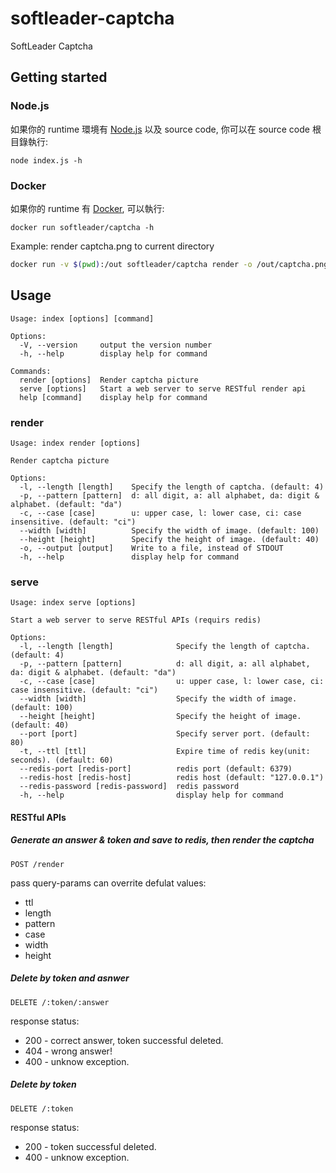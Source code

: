 # softleader-captcha
SoftLeader Captcha

## Getting started

### Node.js

如果你的 runtime 環境有 [Node.js](https://nodejs.org/en/) 以及 source code, 你可以在 source code 根目錄執行:

```shell
node index.js -h
```

### Docker

如果你的 runtime 有 [Docker](https://www.docker.com/), 可以執行:

```shell
docker run softleader/captcha -h
```

Example: render captcha.png to current directory

```sh
docker run -v $(pwd):/out softleader/captcha render -o /out/captcha.png
```

## Usage

```shell
Usage: index [options] [command]

Options:
  -V, --version     output the version number
  -h, --help        display help for command

Commands:
  render [options]  Render captcha picture
  serve [options]   Start a web server to serve RESTful render api
  help [command]    display help for command
```

### render

```shell
Usage: index render [options]

Render captcha picture

Options:
  -l, --length [length]    Specify the length of captcha. (default: 4)
  -p, --pattern [pattern]  d: all digit, a: all alphabet, da: digit & alphabet. (default: "da")
  -c, --case [case]        u: upper case, l: lower case, ci: case insensitive. (default: "ci")
  --width [width]          Specify the width of image. (default: 100)
  --height [height]        Specify the height of image. (default: 40)
  -o, --output [output]    Write to a file, instead of STDOUT
  -h, --help               display help for command
```

### serve

```shell
Usage: index serve [options]

Start a web server to serve RESTful APIs (requirs redis)

Options:
  -l, --length [length]              Specify the length of captcha. (default: 4)
  -p, --pattern [pattern]            d: all digit, a: all alphabet, da: digit & alphabet. (default: "da")
  -c, --case [case]                  u: upper case, l: lower case, ci: case insensitive. (default: "ci")
  --width [width]                    Specify the width of image. (default: 100)
  --height [height]                  Specify the height of image. (default: 40)
  --port [port]                      Specify server port. (default: 80)
  -t, --ttl [ttl]                    Expire time of redis key(unit: seconds). (default: 60)
  --redis-port [redis-port]          redis port (default: 6379)
  --redis-host [redis-host]          redis host (default: "127.0.0.1")
  --redis-password [redis-password]  redis password
  -h, --help                         display help for command
```

#### RESTful APIs

##### Generate an answer & token and save to redis, then render the captcha

```
POST /render 
```

pass query-params can overrite defulat values:

- ttl
- length
- pattern
- case
- width
- height

##### Delete by token and asnwer

```
DELETE /:token/:answer
```

response status:

- 200 - correct answer, token successful deleted.
- 404 - wrong answer!
- 400 - unknow exception.

##### Delete by token

```
DELETE /:token
```

response status:

- 200 - token successful deleted.
- 400 - unknow exception.
